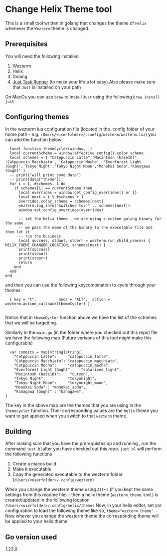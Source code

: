 # Change Helix Theme tool

This is a small tool written in golang that changes the theme of `Helix` whenever the `Wezterm` theme is changed. 

## Prerequisites 
You will need the following installed
1. Wezterm
2. Helix
3. Golang
4. [Just Task Runner](https://github.com/casey/just) (to make your life a lot easy).Also please make sure that `Just` is installed on your path 

On MacOs you can use `brew` to install `Just` using the following 
```brew install just```
## Configuring themes 
In the wezterm lua configuration file (located in the .config folder of your home path - e.g. `/Users/<userfolder>/.config/wezterm/wezterm.lua`) you can add the function below 

```
  local function themeCycler(window, _)
  local currentScheme = window:effective_config().color_scheme
  local schemes = { "Catppuccin Latte","Macintosh (base16)", 'Catppuccin Macchiato', 'Catppuccin Mocha', 'Everforest Light (Gogh)','Tokyo Night','Tokyo Night Moon',"Monokai Soda","Kanagawa (Gogh)" }
  -- print("will print some data")
  -- print(data["theme"])
  for i = 1, #schemes, 1 do
    if schemes[i] == currentScheme then
      local overrides = window:get_config_overrides() or {}
      local next = i % #schemes + 1
      overrides.color_scheme = schemes[next]
      wezterm.log_info("Switched to: " .. schemes[next])
      window:set_config_overrides(overrides)

      -- set the helix theme , we are using a custom golang binary for the same. 
      -- we pass the name of the binary to the executable file and then let it 
      -- run the business 
      local success, stdout, stderr = wezterm.run_child_process { HELIX_THEME_CHANGER_LOCATION, schemes[next] }
      print(success)
      print(stdout)
      print(stderr)
      return
    end
  end
end
```

and then you can use the following keycombination to cycle through your themes 
```
  { key = "t",          mods = "ALT",  action = wezterm.action_callback(themeCycler) },
  
```

Notice that in `themeCycler` function above we have the list of the schemes that we will be targetting.  


Similarly in the `main.go` (in the folder where you checked out this repo) file we have the following map (Future verisons of this tool might make this configurable)

```
  var commits = map[string]string{
	"Catppuccin Latte":     "catppuccin_latte",
	"Catppuccin Macchiato": "catppuccin_macchiato",
	"Catppuccin Mocha":     "catppuccin_mocha",
	"Everforest Light (Gogh)":    "solarized_light",
	"Macintosh (base16)":    "curzon",
	"Tokyo Night":          "tokyonight",
	"Tokyo Night Moon":     "tokyonight_moon",
	"Monokai Soda" : "monokai_soda",
	"Kanagawa (Gogh)" : "kanagawa",
}

```

The key in the above map are the themes that you are using in the `themecycler` function. Their corresponding values are the `helix` theme you want to get applied when you switch to that `wezterm` theme.

## Building

After making sure that you have the prerequistes up and running , run the command `just bl`after you have checked out this repo.
`just bl` will perform the following functions 
1. Create a macos build
2. Make it executable
3. Copy the generated executable to the wezterm folder (`/Users/<userfolder>/.config/wezterm`)




When you change the wezterm theme using `Alt+t` (if you kept the same settings from this readme file) - then a helix theme (`wezterm_theme.toml`) is created/updated in the following location 
`/Users/<userfolder>/.config/helix/themes`
Now, in your helix editor, set yor configuration to load the following theme like so, 
`
  theme="wezterm_theme"
`
Now whever you change the wezterm theme the corresponding theme will be applied to your helix theme.


## Go version used 
1.23.0
